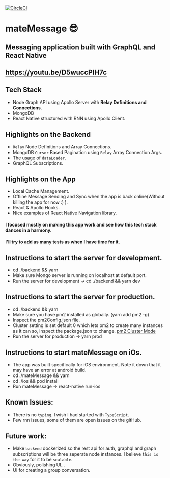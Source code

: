 [![CircleCI](https://circleci.com/gh/ozer/mateMessage/tree/master.svg?style=svg)](https://circleci.com/gh/ozercevikaslan/mateMessage/tree/master)

# mateMessage 😎
## Messaging application built with GraphQL and React Native

## https://youtu.be/D5wuccPIH7c

## Tech Stack
* Node Graph API using Apollo Server with **Relay Definitions and Connections**.
* MongoDB
* React Native structured with RNN using Apollo Client.

## Highlights on the Backend
* `Relay` Node Definitions and Array Connections.
* MongoDB `Cursor` Based Pagination using `Relay` Array Connection Args.
* The usage of `dataLoader`.
* GraphQL Subscriptions.

## Highlights on the App
* Local Cache Management.
* Offline Message Sending and Sync when the app is back online(Without killing the app for now :) ).
* React & Apollo Hooks.
* Nice examples of React Native Navigation library.

#### I focused mostly on making this app work and see how this tech stack dances in a harmony.
#### I'll try to add as many tests as when I have time for it.

## Instructions to start the server for development.
* cd ./backend && yarn
* Make sure Mongo server is running on localhost at default port.
* Run the server for development -> cd ./backend && yarn dev

## Instructions to start the server for production.
* cd ./backend && yarn
* Make sure you have pm2 installed as globally. (yarn add pm2 -g)
* Inspect the pm2Config.json file.
* Cluster setting is set default 0 which lets pm2 to create many instances as it can so, inspect the package.json to change. [pm2 Cluster Mode](http://pm2.keymetrics.io/docs/usage/cluster-mode/)
* Run the server for production -> yarn prod


## Instructions to start mateMessage on iOs.
* The app was built specifically for iOS environment. Note it down that it may have an error at android build.
* cd ./mateMessage && yarn
* cd ./ios && pod install
* Run mateMessage -> react-native run-ios


## Known Issues:
* There is no `typing`. I wish I had started with `TypeScript`.
* Few rnn issues, some of them are open issues on the gitHub.

## Future work:
* Make `backend` dockerized so the rest api for auth, graphql and graph subscriptions will be three seperate node instances. I believe `this is the way` for it to be `scalable`.
* Obviously, polishing UI...
* UI for creating a group conversation.
